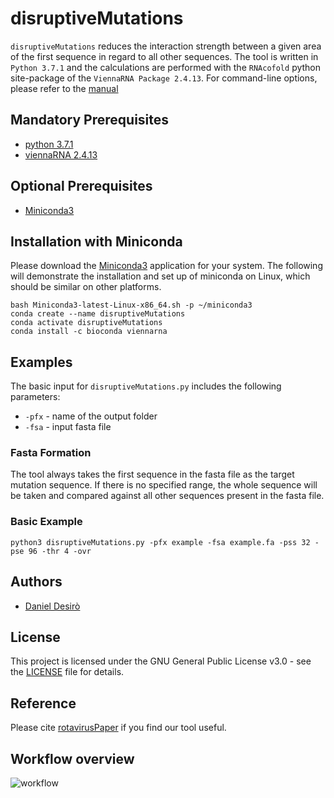 # disruptiveMutations

```disruptiveMutations``` reduces the interaction strength between a given area of the first sequence in regard to all other sequences. The tool is written in ```Python 3.7.1``` and the calculations are performed with the ```RNAcofold``` python site-package of the ```ViennaRNA Package 2.4.13```. For command-line options, please refer to the [manual](https://github.com/desiro/disruptiveMutations/blob/master/manual.md)

## Mandatory Prerequisites

* [python 3.7.1](https://www.python.org/downloads/release/python-385/)
* [viennaRNA 2.4.13](https://www.tbi.univie.ac.at/RNA/documentation.html#install)

## Optional Prerequisites

* [Miniconda3](https://docs.conda.io/en/latest/miniconda)

## Installation with Miniconda

Please download the [Miniconda3](https://docs.conda.io/en/latest/miniconda.html) application for your system. The following will demonstrate the installation and set up of miniconda on Linux, which should be similar on other platforms.

```
bash Miniconda3-latest-Linux-x86_64.sh -p ~/miniconda3
conda create --name disruptiveMutations
conda activate disruptiveMutations
conda install -c bioconda viennarna
```

## Examples

The basic input for ```disruptiveMutations.py``` includes the following parameters:
* ```-pfx``` - name of the output folder
* ```-fsa``` - input fasta file

### Fasta Formation

The tool always takes the first sequence in the fasta file as the target mutation sequence. If there is no specified range, the whole sequence will be taken and compared against all other sequences present in the fasta file. 

### Basic Example

```
python3 disruptiveMutations.py -pfx example -fsa example.fa -pss 32 -pse 96 -thr 4 -ovr 
```

## Authors

* [Daniel Desirò](https://github.com/desiro)

## License

This project is licensed under the GNU General Public License v3.0 - see the [LICENSE](LICENSE) file for details.

## Reference

Please cite [rotavirusPaper](https://doi.org/10.1101/424002) if you find our tool useful.

## Workflow overview

![workflow](https://github.com/desiro/disruptiveMutations/blob/master/workflow.png "(a) Creates all k-mers of the query and target sequences and (b) predicts structures with RNAcofold between all query and all target k-mers. (c) Iteratively takes the query k-mer that has the most stable structure with a target k-mer, (d) creates all three nucleotide mutations of its middle nucleotide and predicts structures with RNAcofold between all three mutants and all target k-mers. (e.1) Penalizes the current most stable query k-mer if there is no query k-mer mutant less stable than the original (e.2) or otherwise takes the query k-mer mutant with the least stable structure, replaces it with the original and recalculates all query k-mers that share the mutated nucleotide. (f) Terminates and returns the mutant query sequence if there is no query k-mer that is more stable than the predefined stopping energy threshold.")
